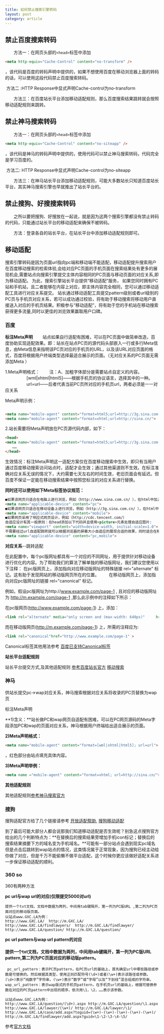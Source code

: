 ```yaml
---
title: 如何禁止搜索引擎转码
layout: post
category: article
---
```

## 禁止百度搜索转码

　　方法一：在网页头部的`<head>`标签中添加

```html
<meta http-equiv="Cache-Control" content="no-transform" />
```

，该代码是百度的转码声明中提供的，如果不想使用百度在移动浏览器上面的转码的话，可以使用这段代码禁止百度搜索转码。

​	方法二 :HTTP Response中显式声明Cache-control为no-transform

　　方法三：在百度站长平台添加移动适配规则，那么百度搜索结果跳转就会按照移动适配规则来跳转。

## 禁止神马搜索转码

　　方法一：在网页头部的`<head>`标签中添加

```html
<meta http-equiv="Cache-Control" content="no-siteapp" />
```

，该代码是神马的转码声明中提供的，使用代码可以禁止神马搜索转码，代码完全是学习百度的。

​	方法二: HTTP Response中显式声明Cache-control为no-siteapp

　　方法三：在神马站长平台添加移动适配规则，可能大多数站长只知道百度站长平台，其实神马搜索引擎也早就推出了站长平台的。

## 禁止搜狗、好搜搜索转码

　　之所以要把搜狗、好搜放在一起说，就是因为这两个搜索引擎都没有禁止转码的代码，只能通过站长平台的移动适配来确保不被转码。

　　方法：登录各自的站长平台，在站长平台中添加移动适配规则即可。

## 移动适配

  搜索引擎转码是因为页面url指向pc端和移动端不能适配，移动适配提升搜索用户在百度移动搜索的检索体验,会给对应PC页面的手机页面在搜索结果处有更多的展现机会,需要站点向搜索引擎提交主体内容相同的PC页面与移动页面的对应关系,即为移动适配。 
  为此，搜索引擎站长平台提供“移动适配”服务， 
   如果您同时拥有PC站和手机站，且二者能够在内容上对应，即主体内容完全相同，您可以通过移动适配工具进行对应关系提交。 
   站长通过移动适配工具提交pattern级别或者url级别的PC页与手机页对应关系，若可以成功通过校验，将有助于移动搜索将移动用户直接送入对应的手机页结果。积极参与“移动适配”，将有助于您的手机站在移动搜索获得更多流量,同时以更佳的浏览效果赢取用户口碑。

### 百度

**标注Meta声明**
　　站点如果自行适配有困难，可以在PC页面中做简单改造，百度协助实现适配效果。即：站长在站点PC页的源代码头部嵌入一行或多行Meta信息，由Meta信息来指明该PC页对应的手机页的URL，以及该URL对应页面的格式，百度将根据用户终端类型选择最适合展示的页面。（无对应关系的PC页面无需添加Meta ）

1.Meta声明格式：<meta name="mobile-agent" content="format=*[wml|xhtml|html5]*; url=**url**">
　　注：A、加粗字体部分是需要站点自定义的内容。
　　　　　[wml|xhtml|html5]——根据手机页的协议语言，选择其中的一种。
　　　　　url=url——后者代表当前PC页所对应的手机页url，两者必须是一一对应关系

Meta声明示例：

```html

<meta name="mobile-agent" content="format=html5;url=http://3g.sina.com.cn/">
<meta name="mobile-agent" content="format=xhtml;url=http://sina.cn/">    
```

2.站长需要将Meta声明放在PC页源代码内部，如下：

```html
<head>
<meta name="mobile-agent" content="format=html5;url=http://3g.sina.com.cn/">
　　……
</head>
```

生效情况：标注Meta声明这一适配方案仅在百度移动搜索中生效，即只有当用户通过百度移动搜索访问站点时，适配才会生效；通过其他渠道则不生效。在标注准确对应关系无误的情况下，大约需要七天左右的时间生效，老旧页面会有延迟。但百度不保证一定能在移动搜索结果中按照您标注的对应关系进行替换。

**同时还可以使用如下Meta标签协议规范：**

```html
●如果该网页只适合在电脑上进行浏览，例如（http://www.sina.com.cn/ ），在html中加入如下meta：
<meta name="applicable-device" content="pc">
●如果该网页只适合在移动设备上进行浏览，例如（http://3g.sina.com.cn/ ），在html中加入如下meta：
<meta name="applicable-device" content="mobile">
●如果网页采用了响应式网页设计，例如（http://cdc.tencent.com/）
自适应设计有其一般原则：在head添加以下代码并且使用<picture>元素处理自适应图片:
<meta name="viewport" content="width=device-width, initial-scale=1.0">
不需要经过url自适配跳转就可以根据浏览器的屏幕大小自适应的展现合适的效果，同时适合在移动设备和电脑上进行浏览，在html中加入如下meta：
<meta name="applicable-device" content="pc,mobile">
```
**对应关系**--跳转适配

在此配置中，每个pc版网址都具有一个对应的不同网址，用于提供针对移动设备进行优化的内容。为了帮助我们的算法了解单独的移动版网址，我们建议您使用以下注释：
在pc版网页上，添加指向对应移动版网址的特殊链接 rel="alternate" 标记。这有助于发现网站的移动版网页所在的位置。
　　在移动版网页上，添加指向对应pc版网址的链接 rel="canonical" 标记。

例如，假设pc版网址为http://www.example.com/page-1 , 且对应的移动版网址为 http://m.example.com/page-1 ,那么此示例中的注释如下所示：

在pc版网页(http://www.example.com/page-1) 上，添加：　　

```html
<link rel="alternate" media="only screen and (max-width: 640px)"     href="http://m.example.com/page-1" >
```

而在移动版网页(http://m.example.com/page-1) 上，所需的注释应为:

```html
<link rel="canonical"href="http://www.example.com/page-1" >
```

Canonical标签其他用法参考 <a href="https://ziyuan.baidu.com/wiki/112/" rel="nofollow" >百度已支持Canonical标签</a>

**站长平台适配规则**

站长平台提交方式,及其他适配规则   <a href ="https://ziyuan.baidu.com/college/courseinfo?id=156&page=4" rel="nofollow" >参考百度站长官方</a>  <a href="https://ziyuan.baidu.com/college/courseinfo?id=156" rel="nofollow" >移动搜索</a>

### 神马

供站长提交pc->wap对应关系，神马搜索根据对应关系将收录的PC页替换为wap页

标注Meta声明

**1)含义：**站长做PC和wap网页自适配有困难，可以在PC网页源码的Meta字段添加PC和wap的页面对应关系，神马根据用户终端给出适合展示的页面。

**2)Meta声明格式：**

```html
<meta name="mobile-agent" content="format=[wml|xhtml|html5]; url=url">
```

，红色部分由站点填充具体内容。

**3)Meta声明举例：**

```html
<meta name ="mobile-agent" content="format=xhtml; url=http://sina.cn/">
```

**其他适配规则**

其他适配规则<a href="http://zhanzhang.sm.cn/open/adapterGuide" rel="nofollow" >参考神马搜索官方</a>

### 搜狗

搜狗适配官方给了几个链接请参考 <a href="http://zhanzhang.sogou.com/index.php/help/web2wap" rel="nofollow" >开放适配帮助</a>,  <a href="http://zhanzhang.sogou.com/index.php/help/columnist?id=5&fr=toolhelp" rel="nofollow" >搜狗移动适配</a>

到了最后可能大部分人都会说那我们知道移动适配是否生效呢？别急这点搜狗官方给出的几个判断特点为：**在替换后的搜索结果旁增加手机icon标记；替换后的搜索结果摘要下方的域名变为手机域名。**可能有一部分站点会遇到现实pc域名但是点击后跳转到wap站点的情况，这类情况属于正常现象，因为搜狗已经主动给你做了对应，但是千万不能偷懒不做平台适配，这个时候你更应该做好适配关系进一步保证移动适配的顺利。

### 360 so

360有两种方法

**pc url与wap url的对应(仅限提交5000对url)**

```
提供一个txt文档，文档中数据为两列，中间用tab键隔开，第一列为PC版URL ,第二列为PC页面对应的移动版页面。
以站点www.GXC.LA为例：
http://www.GXC.LA/	http://m.GXC.LA/
http://www.GXC.LA/findlawyers/	http://m.GXC.LA/findlawyer/
http://www.GXC.LA/question/	http://m.GXC.LA/question/
```

**pc url pattern与wap url pattern的对应**

#### 提供一个txt文档，文档中数据为两列，中间用tab键隔开，第一列为PC版URL pattern,第二列为PC页面对应的移动版pattern。

```
 pc_url_pattern：表示PC页pattern，在PC页url的基础上，首先确定url中哪些路径或参数是可替换的。然后根据其类型，使用正则匹配符号(\d+)或者(\w+)表示该路径或参数。(\d+)表示“纯数字”字符串，(\w+)表示“数字”或“字母”以及“下划线”混合组成的字符串。
wap_url_pattern：表示wap版式的手机页pattern，在手机页url的基础上，根据可替换参数在对应的PC页pattern中出现的顺序，依次用\1，\2，……表示该参数。

以站点www.GXC.LA为例：
http://www.GXC.LA/question/(\d+).aspx http://m.GXC.LA/question/\1.aspx
http://www.GXC.LA/lawyer/(\w+)/ http://m.GXC.LA/lawyer/\1/
http://www.GXC.LA/case/add.aspx?toguid=(\w+)-(\w+)-(\w+)-(\w+)-(\w+)/ http://m.GXC.LA/findlawyer/add.aspx?guid=\1-\2-\3-\4-\5/
```

参考<a href="http://zhanzhang.so.com/sitetool/urlmap/submit" rel="nofollow" >官方文档</a>

